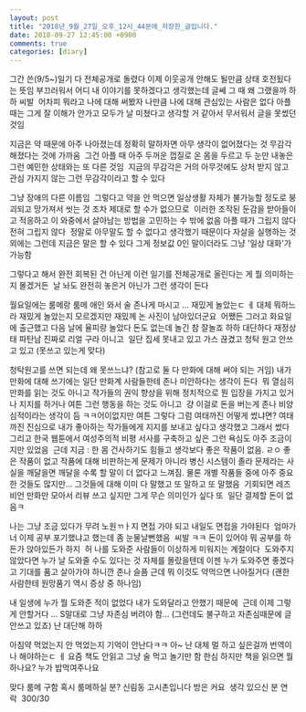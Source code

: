 ```yaml
---
layout: post
title: "2018년_9월_27일_오후_12시_44분에_저장한_글입니다."
date: 2018-09-27 12:45:00 +0900
comments: true 
categories: [diary] 
---
```

그간 쓴(9/5~)일기 다 전체공개로 돌렸다
이제 이웃공개 안해도 될만큼 상태 호전됬다는 뜻임
부끄러워서 어디 내 이야기를 못하겠다고 생각했는데 글쎄 그 때 왜 그랬을까 하하 씨발 
어차피 뭐라고 나에 대해 써봤자 나만큼 나에 대해 관심있는 사람은 없다
아플때는 그게 잘 이해가 안가고 모두가 날 미쳤다고 생각할 거 같아서 무서워서 글을 못썼던 것임

지금은 약 때문에 아주 나아졌는데 정확히 말하자면 아무 생각이 없어졌다는 것 무감각해졌다는 것에 가까움 
그건 아플 때 아주 두꺼운 껍질로 온 몸을 두르고 두 눈만 내놓은 그런 예민한 상태와는 또 다른 것임 
지금의 무감각은 거의 아무것에도 상처 받지 않고 관심 가지지 않는 그런 무감각이라고 할 수 있다 

그냥 장애의 다른 이름임 
그렇다고 약을 안 먹으면 일상생활 자체가 불가능할 정도로 붕괴되고 망가져서 씻는 것 조차 제대로 할 수가 없으므로 
이러한 조작된 둔감을 받아들이고 적응하고 이 와중에서 살아남는 방법을 고민하는 수 밖에 없음
아플 때가 그립지 않다 전혀 그립지 않다 
정말로 아무말도 할 수 없다고 생각했기 때문이다 자살을 실행하는 것 외에는
그런데 지금은 말은 할 수 있다 그게 정보값 0인 말이더라도 그냥 '일상 대화'가 가능함 

그렇다고 해서 완전 회복된 건 아닌게 이런 일기를 전체공개로 올린다는 게 뭘 의미하는지 몰겠거든 
날 놔도 완전히 놓은거 아닌가 그런 생각이 든다 

월요일에는 룸메랑 룸메 애인 와서 술 존나게 마시고 ...
재밌게 놀았는ㄷ ㅔ 대체 뭐하느라 재밌게 놀았는지 모르겠지만 재밌께 논 사진이 남아있더군요 
어쨌든 그러고 화요일에 출근했고 다음 날에 율피랑 놀았다 돈도 없는데 놀긴 참 잘놀죠 하하 대단하다
재정상태 파탄남 진짜로 리얼 구라 아니고 
일단 집세 못내고 있고 가스 끊겼고 청탁 원고 안쓰고 있고 (못쓰고 있는게 맞다)

청탁원고를 쓰면 되는데 왜 못쓰느냐? (참고로 둘 다 만화에 대해 써야 되는 거임)
내가 만화에 대해 쓰기에는 일단 만화계 사람들한테 존나 미안하다는 생각이 든다 
뭐 열심히 만화를 읽는 것도 아니고 작가들의 권익 향상을 위해 정치적으로 뭔 입장을 가지고 있거나 지지를 하거나 여튼 그런 행동을 하는 것도 아니고 
걍 이걸로 돈을 버는게 존나 비양심적이라는 생각이 듬
ㅋㅋ어이없지만 여튼 그렇다 그럼 여태까진 어떻게 썼냐면? 여태까진 진심으로 내가 좋아하는 작가들에게 지지를 보내고 싶다고 생각했고 그래서 썼다
그리고 한국 웹툰에서 여성주의적 비평 서사를 구축하고 싶은 그런 욕심도 아주 조금이지만 있었음 
근데 지금 : 한 몸 건사하기도 힘들고 생각보다 좋은 작품이 없음. ㄹㅇ 좋은 작품이 없고 작품에 대해 비판하는게 문제가 아니라 병신 시스템이 졸라 문제라는 사실을 깨달을면 깨달을 수록 할 말이 더 없다고 느껴짐. 물론 개별 작품들 중에 아주 중요한 것들도 많지만... 그것들에 대해 이미 다 말했고 또 말하고 또 말했음 
기회되면 레즈비언 만화만 모아서 리뷰 쓰고 싶지만 그게 무슨 의미인가 싶다 또 
일단 결제할 돈이 없음ㅋ

나는 그냥 조금 있다가 무려 노원ㄲㅏ지 면접 가야 되고 내일도 면접을 가야된다 
엄마가 너 이제 공부 포기했냐고 했는데 좀 눈물날뻔했음 
씨발 ㅋㅋ 돈이 있어야 뭐 공부를 하든가 앉아있든가 하지 
허
나를 도와준 사람들이 이상하게 미워지는 계절이다 
도와주지 않았다면 누가 날 도와줄 수도 있다는 것 자체를 몰랐을텐데
이젠 누가 도와주면 좋겠다고 기대를 품고 살아가야 하니깐 존나 슬픔
근데 뭐 이것도 약먹으면 나아질거다 (괜한 사람한테 원망품기 역시 증상 중 하나임)

내 일생에 누가 뭘 도와준 적이 없었다
내가 도와달라고 안했기 때문에 
근데 이제 그렇게 안할거다 ...
S말대로 그냥 자존심 버려야 함...
(그런데도 불구하고 자존심때문에 글 안쓰고 있죠)
난 대단해 하하 

아침약 먹었는지 안 먹었는지 기억이 안난다ㅋㅋ
아~ 난 대체 멀 하고 싶은걸까 번역이나 해야하는ㄷ ㅔ
요즘 책도 안읽고 그냥 술 먹고 놀기만 함 한심
하지만 책을 읽으면 뭘하나요? 누가 밥먹여주나요

맞다 룸메 구함
혹시 룸메하실 분?
신림동 고시촌입니다
방은 커요 
생각 있으신 분 연락 
300/30

